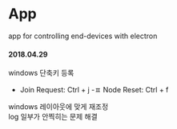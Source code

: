 # App
app for controlling end-devices with electron

#### 2018.04.29
windows 단축키 등록
- Join Request: Ctrl + j
-ㅍ Node Reset: Ctrl + f

windows 레이아웃에 맞게 재조정\
log 일부가 안찍히는 문제 해결